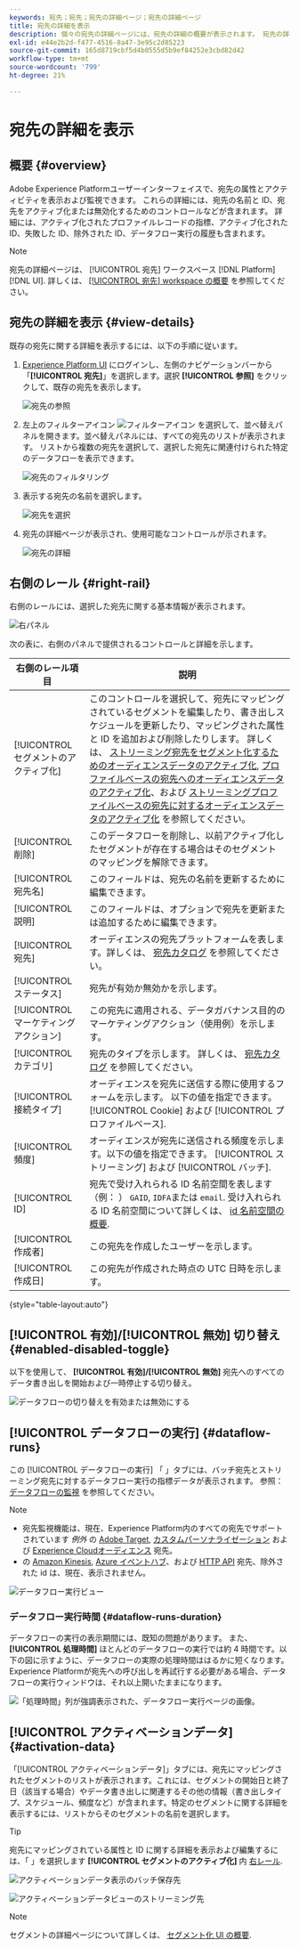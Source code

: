 ```yaml
---
keywords: 宛先；宛先；宛先の詳細ページ；宛先の詳細ページ
title: 宛先の詳細を表示
description: 個々の宛先の詳細ページには、宛先の詳細の概要が表示されます。 宛先の詳細には、宛先名、ID、宛先にマッピングされたセグメント、アクティベーションを編集し、データフローを有効/無効にするためのコントロールが含まれます。
exl-id: e44e2b2d-f477-4516-8a47-3e95c2d85223
source-git-commit: 165d8719cbf5d4b0555d5b9ef84252e3cbd82d42
workflow-type: tm+mt
source-wordcount: '799'
ht-degree: 21%

---
```


# 宛先の詳細を表示

## 概要 {#overview}

Adobe Experience Platformユーザーインターフェイスで、宛先の属性とアクティビティを表示および監視できます。 これらの詳細には、宛先の名前と ID、宛先をアクティブ化または無効化するためのコントロールなどが含まれます。 詳細には、アクティブ化されたプロファイルレコードの指標、アクティブ化された ID、失敗した ID、除外された ID、データフロー実行の履歴も含まれます。

>[!NOTE]
>
>宛先の詳細ページは、 [!UICONTROL 宛先] ワークスペース [!DNL Platform] [!DNL UI]. 詳しくは、 [[!UICONTROL 宛先] workspace の概要](./destinations-workspace.md) を参照してください。

## 宛先の詳細を表示 {#view-details}

既存の宛先に関する詳細を表示するには、以下の手順に従います。

1. [Experience Platform UI](https://platform.adobe.com/) にログインし、左側のナビゲーションバーから「**[!UICONTROL 宛先]**」を選択します。選択 **[!UICONTROL 参照]** をクリックして、既存の宛先を表示します。

   ![宛先の参照](../assets/ui/details-page/browse-destinations.png)

1. 左上のフィルターアイコン ![フィルターアイコン](../assets/ui/details-page/filter.png) を選択して、並べ替えパネルを開きます。並べ替えパネルには、すべての宛先のリストが表示されます。 リストから複数の宛先を選択して、選択した宛先に関連付けられた特定のデータフローを表示できます。

   ![宛先のフィルタリング](../assets/ui/details-page/filter-destinations.png)

1. 表示する宛先の名前を選択します。

   ![宛先を選択](../assets/ui/details-page/destination-select.png)

1. 宛先の詳細ページが表示され、使用可能なコントロールが示されます。

   ![宛先の詳細](../assets/ui/details-page/destination-details.png)

## 右側のレール {#right-rail}

右側のレールには、選択した宛先に関する基本情報が表示されます。

![右パネル](../assets/ui/details-page/right-sidebar.png)

次の表に、右側のパネルで提供されるコントロールと詳細を示します。

| 右側のレール項目 | 説明 |
| --- | --- |
| [!UICONTROL セグメントのアクティブ化] | このコントロールを選択して、宛先にマッピングされているセグメントを編集したり、書き出しスケジュールを更新したり、マッピングされた属性と ID を追加および削除したりします。 詳しくは、 [ストリーミング宛先をセグメント化するためのオーディエンスデータのアクティブ化](./activate-segment-streaming-destinations.md), [プロファイルベースの宛先へのオーディエンスデータのアクティブ化](./activate-batch-profile-destinations.md)、および [ストリーミングプロファイルベースの宛先に対するオーディエンスデータのアクティブ化](./activate-streaming-profile-destinations.md) を参照してください。 |
| [!UICONTROL 削除] | このデータフローを削除し、以前アクティブ化したセグメントが存在する場合はそのセグメントのマッピングを解除できます。 |
| [!UICONTROL 宛先名] | このフィールドは、宛先の名前を更新するために編集できます。 |
| [!UICONTROL 説明] | このフィールドは、オプションで宛先を更新または追加するために編集できます。 |
| [!UICONTROL 宛先] | オーディエンスの宛先プラットフォームを表します。詳しくは、 [宛先カタログ](../catalog/overview.md) を参照してください。 |
| [!UICONTROL ステータス] | 宛先が有効か無効かを示します。 |
| [!UICONTROL マーケティングアクション] | この宛先に適用される、データガバナンス目的のマーケティングアクション（使用例）を示します。 |
| [!UICONTROL カテゴリ] | 宛先のタイプを示します。 詳しくは、 [宛先カタログ](../catalog/overview.md) を参照してください。 |
| [!UICONTROL 接続タイプ] | オーディエンスを宛先に送信する際に使用するフォームを示します。 以下の値を指定できます。 [!UICONTROL Cookie] および [!UICONTROL プロファイルベース]. |
| [!UICONTROL 頻度] | オーディエンスが宛先に送信される頻度を示します。以下の値を指定できます。 [!UICONTROL ストリーミング] および [!UICONTROL バッチ]. |
| [!UICONTROL ID] | 宛先で受け入れられる ID 名前空間を表します（例： ） `GAID`, `IDFA`または `email`. 受け入れられる ID 名前空間について詳しくは、 [id 名前空間の概要](../../identity-service/namespaces.md). |
| [!UICONTROL 作成者] | この宛先を作成したユーザーを示します。 |
| [!UICONTROL 作成日] | この宛先が作成された時点の UTC 日時を示します。 |

{style=&quot;table-layout:auto&quot;}

## [!UICONTROL 有効]/[!UICONTROL 無効] 切り替え {#enabled-disabled-toggle}

以下を使用して、 **[!UICONTROL 有効]/[!UICONTROL 無効]** 宛先へのすべてのデータ書き出しを開始および一時停止する切り替え。

![データフローの切り替えを有効または無効にする](../assets/ui/details-page/enable-disable.png)

## [!UICONTROL データフローの実行] {#dataflow-runs}

この [!UICONTROL データフローの実行] 「 」タブには、バッチ宛先とストリーミング宛先に対するデータフロー実行の指標データが表示されます。 参照： [データフローの監視](monitor-dataflows.md) を参照してください。

>[!NOTE]
>
>* 宛先監視機能は、現在、Experience Platform内のすべての宛先でサポートされています *例外* の [Adobe Target](/help/destinations/catalog/personalization/adobe-target-connection.md), [カスタムパーソナライゼーション](/help/destinations/catalog/personalization/custom-personalization.md) および [Experience Cloudオーディエンス](/help/destinations/catalog/adobe/experience-cloud-audiences.md) 宛先。
>* の [Amazon Kinesis](/help/destinations/catalog/cloud-storage/amazon-kinesis.md), [Azure イベントハブ](/help/destinations/catalog/cloud-storage/azure-event-hubs.md)、および [HTTP API](/help/destinations/catalog/streaming/http-destination.md) 宛先、除外された id は、現在、表示されません。


![データフロー実行ビュー](../assets/ui/details-page/dataflow-runs.png)

### データフロー実行時間 {#dataflow-runs-duration}

データフローの実行の表示期間には、既知の問題があります。 また、 **[!UICONTROL 処理時間]** ほとんどのデータフローの実行では約 4 時間です。以下の図に示すように、データフローの実際の処理時間ははるかに短くなります。 Experience Platformが宛先への呼び出しを再試行する必要がある場合、データフローの実行ウィンドウは、それ以上開いたままになります。

![「処理時間」列が強調表示された、データフロー実行ページの画像。](/help/destinations/assets/ui/details-page/processing-time-dataflow-run.png)

## [!UICONTROL アクティベーションデータ] {#activation-data}

「[!UICONTROL アクティベーションデータ]」タブには、宛先にマッピングされたセグメントのリストが表示されます。これには、セグメントの開始日と終了日（該当する場合）やデータ書き出しに関連するその他の情報（書き出しタイプ、スケジュール、頻度など）が含まれます。特定のセグメントに関する詳細を表示するには、リストからそのセグメントの名前を選択します。

>[!TIP]
>
>宛先にマッピングされている属性と ID に関する詳細を表示および編集するには、「 」を選択します **[!UICONTROL セグメントのアクティブ化]** 内 [右レール](#right-rail).

![アクティベーションデータ表示のバッチ保存先](../assets/ui/details-page/activation-data-batch.png)

![アクティベーションデータビューのストリーミング先](../assets/ui/details-page/activation-data-streaming.png)

>[!NOTE]
>
>セグメントの詳細ページについて詳しくは、 [セグメント化 UI の概要](../../segmentation/ui/overview.md#segment-details).
